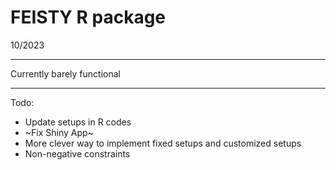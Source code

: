 # FEISTY R package

10/2023

---

Currently barely functional

---

Todo:

- Update setups in R codes
- ~Fix Shiny App~
- More clever way to implement fixed setups and customized setups
- Non-negative constraints
